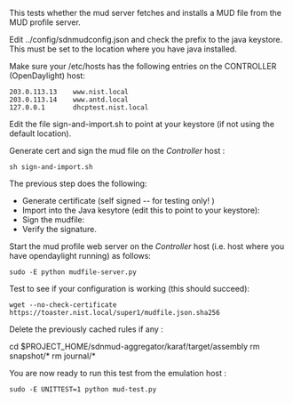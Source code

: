 This tests whether the mud server fetches and installs a MUD file from the MUD profile server.

Edit ../config/sdnmudconfig.json and check the prefix to the java keystore. This must be set
to the location where you have java installed.

Make sure your /etc/hosts has the following entries on the CONTROLLER (OpenDaylight) host:

    203.0.113.13    www.nist.local
    203.0.113.14    www.antd.local
    127.0.0.1       dhcptest.nist.local

Edit the file sign-and-import.sh to point at your keystore (if not using the default location).


Generate cert and sign the mud file on the *Controller* host :
   
    sh sign-and-import.sh 

The previous step does the following: 

* Generate certificate (self signed -- for testing only! ) 
* Import into the Java kesytore (edit this to point to your keystore):
* Sign the mudfile:
* Verify the signature.
    
Start the mud profile web server on the *Controller* host (i.e. host where
you have opendaylight running) as follows:

    sudo -E python mudfile-server.py

Test to see if your configuration is working (this should succeed):

    wget --no-check-certificate https://toaster.nist.local/super1/mudfile.json.sha256

Delete the previously cached rules if any :

   cd $PROJECT\_HOME/sdnmud-aggregator/karaf/target/assembly
   rm snapshot/\*
   rm journal/\*

You are now ready to run this test from the emulation host :

    sudo -E UNITTEST=1 python mud-test.py


